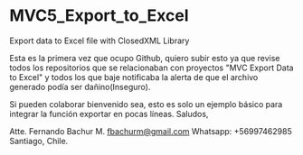 # MVC5_Export_to_Excel
Export data to Excel file with ClosedXML Library

Esta es la primera vez que ocupo Github, quiero subir esto ya que revise todos los repositorios que se relacionaban con
proyectos "MVC Export Data to Excel" y todos los que baje notificaba la alerta de que el archivo generado podía ser dañino(Inseguro).

Si pueden colaborar bienvenido sea, esto es solo un ejemplo básico para integrar la función exportar en pocas líneas.
Saludos,

Atte.
Fernando Bachur M.
fbachurm@gmail.com
Whatsapp: +56997462985
Santiago, Chile.

